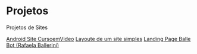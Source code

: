 # Projetos
 Projetos de Sites

<a href="https://jonathangosantos.github.io/Projetos/Layout-Site">Android Site CursoemVideo</a>
<a href="https://jonathangosantos.github.io/Projetos/Layout-Site">Layoute de um site simples</a>
<a href="https://jonathangosantos.github.io/Projetos/Layout-Site">Landing Page Balle Bot (Rafaela Ballerini)</a>